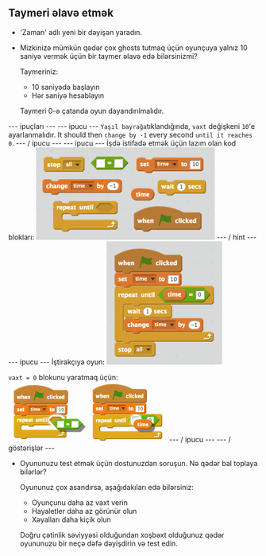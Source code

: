 ## Taymeri əlavə etmək

+ 'Zaman' adlı yeni bir dəyişən yaradın.

+ Mizkinizə mümkün qədər çox ghosts tutmaq üçün oyunçuya yalnız 10 saniyə vermək üçün bir taymer əlavə edə bilərsinizmi?
    
    Taymeriniz:
    
    + 10 saniyədə başlayın
    + Hər saniyə hesablayın
    
    Taymeri 0-ə çatanda oyun dayandırılmalıdır.

\--- ipuçları \--- \--- ipucu \--- `Yaşıl bayrağa`tıklandığında, `vaxt` değişkeni `10`'e ayarlanmalıdır. It should then `change by -1` every second `until it reaches 0`. \--- / ipucu \--- \--- ipucu \--- İşdə istifadə etmək üçün lazım olan kod blokları: ![screenshot](images/ghost-timer-blocks.png) \--- / hint \--- \--- ipucu \--- İştirakçıya oyun: ![ekran görüntüsü](images/ghost-timer-code.png)

`vaxt = 0` blokunu yaratmaq üçün: ![screenshot](images/ghost-timer-help.png) \--- / ipucu \--- \--- / göstərişlər \---

+ Oyununuzu test etmək üçün dostunuzdan soruşun. Nə qədər bal toplaya bilərlər?
    
    Oyununuz çox asandırsa, aşağıdakıları edə bilərsiniz:
    
    + Oyunçunu daha az vaxt verin
    + Hayaletler daha az görünür olun
    + Xəyalları daha kiçik olun
    
    Doğru çətinlik səviyyəsi olduğundan xoşbəxt olduğunuz qədər oyununuzu bir neçə dəfə dəyişdirin və test edin.